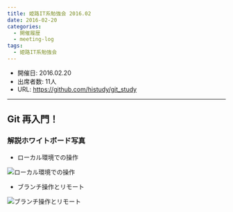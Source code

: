 ```yaml
---
title: 姫路IT系勉強会 2016.02
date: 2016-02-20
categories:
  - 開催履歴
  - meeting-log
tags:
  - 姫路IT系勉強会
---
```


* 開催日: 2016.02.20
* 出席者数: 11人
* URL: https://github.com/histudy/git_study

----------

## Git 再入門！

### 解説ホワイトボード写真

* ローカル環境での操作

![ローカル環境での操作](https://camo.githubusercontent.com/c15ad9525d7394e89fd0bc38d9bc11141e0146b3/68747470733a2f2f7261772e6769746875622e636f6d2f686973747564792f6769745f73747564792f6d61737465722f696d672f6769742d636f6d6d69742e4a5047)

* ブランチ操作とリモート

![ブランチ操作とリモート](https://camo.githubusercontent.com/653f71a933a14821fe0f4e92f3d06a0344cf31c8/68747470733a2f2f7261772e6769746875622e636f6d2f686973747564792f6769745f73747564792f6d61737465722f696d672f6769742d6272616e63682e4a5047)
